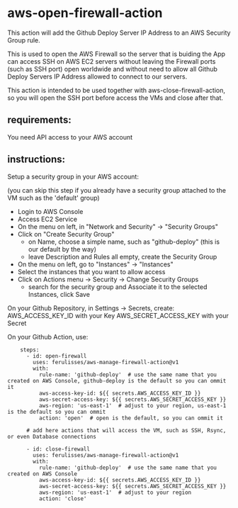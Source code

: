 # aws-open-firewall-action

This action will add the Github Deploy Server IP Address to an AWS Security Group rule.

This is used to open the AWS Firewall so the server that is buiding the App can access SSH on AWS EC2 servers without leaving the Firewall ports (such as SSH port) open worldwide and without need to allow all Github Deploy Servers IP Address allowed to connect to our servers.

This action is intended to be used together with aws-close-firewall-action, so you will open the SSH port before access the VMs and close after that.

## requirements:

You need API access to your AWS account

## instructions:

Setup a security group in your AWS account:

(you can skip this step if you already have a security group attached to the VM such as the 'default' group)
- Login to AWS Console
- Access EC2 Service
- On the menu on left, in "Network and Security" -> "Security Groups"
- Click on "Create Security Group"
  - on Name, choose a simple name, such as "github-deploy" (this is our default by the way)
  - leave Description and Rules all empty, create the Security Group
- On the menu on left, go to "Instances" -> "Instances"
- Select the instances that you want to allow access
- Click on Actions menu -> Security -> Change Security Groups
  - search for the security group and Associate it to the selected Instances, click Save

On your Github Repository, in Settings -> Secrets, create:
AWS_ACCESS_KEY_ID with your Key
AWS_SECRET_ACCESS_KEY with your Secret

On your Github Action, use:

```
    steps:
      - id: open-firewall
        uses: ferulisses/aws-manage-firewall-action@v1
        with:
          rule-name: 'github-deploy'  # use the same name that you created on AWS Console, github-deploy is the default so you can ommit it
          aws-access-key-id: ${{ secrets.AWS_ACCESS_KEY_ID }}
          aws-secret-access-key: ${{ secrets.AWS_SECRET_ACCESS_KEY }}
          aws-region: 'us-east-1'  # adjust to your region, us-east-1 is the default so you can ommit
          action: 'open'  # open is the default, so you can ommit it
          
      # add here actions that will access the VM, such as SSH, Rsync, or even Database connections
      
      - id: close-firewall
        uses: ferulisses/aws-manage-firewall-action@v1
        with:
          rule-name: 'github-deploy'  # use the same name that you created on AWS Console
          aws-access-key-id: ${{ secrets.AWS_ACCESS_KEY_ID }}
          aws-secret-access-key: ${{ secrets.AWS_SECRET_ACCESS_KEY }}
          aws-region: 'us-east-1'  # adjust to your region 
          action: 'close'
      
```
